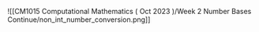 

![[CM1015 Computational Mathematics ( Oct 2023 )/Week 2 Number Bases Continue/non_int_number_conversion.png]]